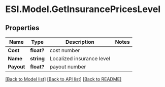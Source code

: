 # ESI.Model.GetInsurancePricesLevel
## Properties

Name | Type | Description | Notes
------------ | ------------- | ------------- | -------------
**Cost** | **float?** | cost number | 
**Name** | **string** | Localized insurance level | 
**Payout** | **float?** | payout number | 

[[Back to Model list]](../README.md#documentation-for-models) [[Back to API list]](../README.md#documentation-for-api-endpoints) [[Back to README]](../README.md)

